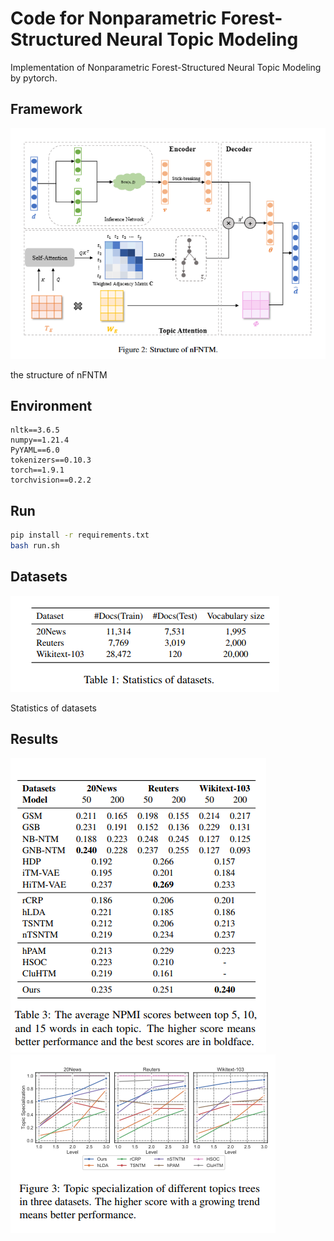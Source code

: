 # Code for Nonparametric Forest-Structured Neural Topic Modeling

Implementation of Nonparametric Forest-Structured Neural Topic Modeling by pytorch.



## Framework
![](./imgs/framework.png)

the structure of nFNTM


## Environment

```
nltk==3.6.5
numpy==1.21.4
PyYAML==6.0
tokenizers==0.10.3
torch==1.9.1
torchvision==0.2.2
```

## Run

```bash
pip install -r requirements.txt
bash run.sh
```
## Datasets

![](./imgs/datasets.png)

Statistics of datasets

## Results

![](./imgs/npmi.png) ![](./imgs/ts.png)







